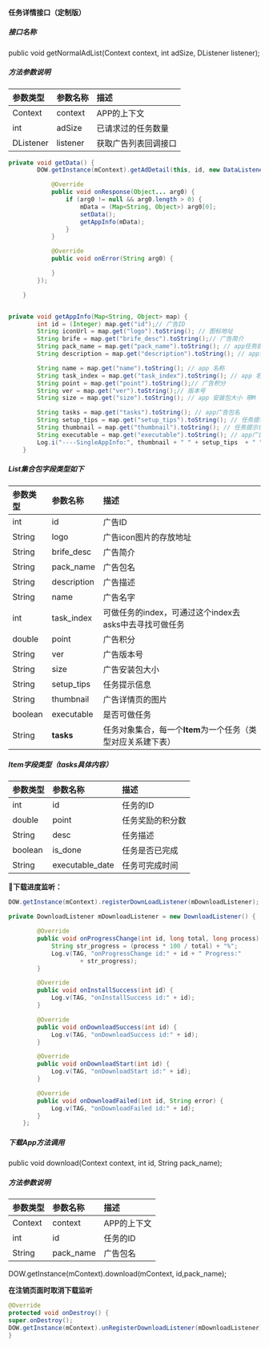 #### 任务详情接口（定制版）

##### 接口名称

public void getNormalAdList\(Context context, int adSize, DListener listener\);

##### 方法参数说明

| 参数类型 | 参数名称 | 描述 |
| :--- | :--- | :--- |
| Context | context | APP的上下文 |
| int | adSize | 已请求过的任务数量 |
| DListener | listener | 获取广告列表回调接口 |

```java
private void getData() {
        DOW.getInstance(mContext).getAdDetail(this, id, new DataListener() {

            @Override
            public void onResponse(Object... arg0) {
                if (arg0 != null && arg0.length > 0) {
                    mData = (Map<String, Object>) arg0[0];
                    setData();
                    getAppInfo(mData);
                }
            }

            @Override
            public void onError(String arg0) {

            }
        });

    }


private void getAppInfo(Map<String, Object> map) {
        int id = (Integer) map.get("id");// 广告ID
        String iconUrl = map.get("logo").toString(); // 图标地址
        String brife = map.get("brife_desc").toString();// 广告简介
        String pack_name = map.get("pack_name").toString(); // app任务提示信息
        String description = map.get("description").toString(); // app任务描述

        String name = map.get("name").toString(); // app 名称
        String task_index = map.get("task_index").toString(); // app 名称
        String point = map.get("point").toString();// 广告积分
        String ver = map.get("ver").toString();// 版本号
        String size = map.get("size").toString(); // app 安装包大小 带M

        String tasks = map.get("tasks").toString(); // app广告包名
        String setup_tips = map.get("setup_tips").toString(); // 任务提示信息
        String thumbnail = map.get("thumbnail").toString(); // 任务提示信息
        String executable = map.get("executable").toString(); // app广告包名
        Log.i("----SingleAppInfo:", thumbnail + " " + setup_tips  + " " + tasks);
    }
```

##### List集合包字段类型如下

| 参数类型 | 参数名称 | 描述 |
| :--- | :--- | :--- |
| int | id | 广告ID |
| String | logo | 广告icon图片的存放地址 |
| String | brife\_desc | 广告简介 |
| String | pack\_name | 广告包名 |
| String | description | 广告描述 |
| String | name | 广告名字 |
| int | task\_index | 可做任务的index，可通过这个index去asks中去寻找可做任务 |
| double | point | 广告积分 |
| String | ver | 广告版本号 |
| String | size | 广告安装包大小 |
| String | setup\_tips | 任务提示信息 |
| String | thumbnail | 广告详情页的图片 |
| boolean | executable | 是否可做任务 |
| String | **tasks** | 任务对象集合，每一个**Item**为一个任务（类型对应关系建下表） |

##### Item字段类型（tasks具体内容）

| 参数类型 | 参数名称 | 描述 |
| :--- | :--- | :--- |
| int | id | 任务的ID |
| double | point | 任务奖励的积分数 |
| String | desc | 任务描述 |
| boolean | is\_done | 任务是否已完成 |
| String | executable\_date | 任务可完成时间 |

** 下载进度监听：**

```java
DOW.getInstance(mContext).registerDownLoadListener(mDownloadListener);

private DownloadListener mDownloadListener = new DownloadListener() {

        @Override
        public void onProgressChange(int id, long total, long process) {
            String str_progress = (process * 100 / total) + "%";
            Log.v(TAG, "onProgressChange id:" + id + " Progress:"
                    + str_progress);
        }

        @Override
        public void onInstallSuccess(int id) {
            Log.v(TAG, "onInstallSuccess id:" + id);
        }

        @Override
        public void onDownloadSuccess(int id) {
            Log.v(TAG, "onDownloadSuccess id:" + id);
        }

        @Override
        public void onDownloadStart(int id) {
            Log.v(TAG, "onDownloadStart id:" + id);
        }

        @Override
        public void onDownloadFailed(int id, String error) {
            Log.v(TAG, "onDownloadFailed id:" + id);
        }
    };
```

#####  **下载App方法调用**

public void download\(Context context, int id, String pack\_name\);

##### 方法参数说明

| 参数类型 | 参数名称 | 描述 |
| :--- | :--- | :--- |
| Context | context | APP的上下文 |
| int | id | 任务的ID |
| String | pack\_name | 广告包名 |

DOW.getInstance\(mContext\).download\(mContext, id,pack\_name\);

**在注销页面时取消下载监听**

```java
@Override
protected void onDestroy() {
super.onDestroy();
DOW.getInstance(mContext).unRegisterDownloadListener(mDownloadListener);
}
```

 

